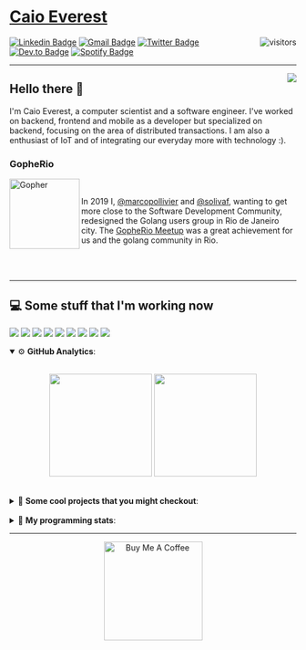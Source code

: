 # [Caio Everest](https://caioeverest.dev)

<img align="right" src="https://visitor-badge.glitch.me/badge?page_id=caioeverest.caioeverest" alt="visitors">

[![Linkedin Badge](https://img.shields.io/badge/-LinkedIn-blue?style=flat-square&logo=Linkedin&logoColor=white&link=https://www.linkedin.com/in/caioeverest/)](https://www.linkedin.com/in/caioeverest/)
[![Gmail Badge](https://img.shields.io/badge/-Gmail-c14438?style=flat-square&logo=Gmail&logoColor=white&link=mailto:mollivier.dev@gmail.com)](mailto:caioeverest.b@gmail.com/)
[![Twitter Badge](https://img.shields.io/badge/-Twitter-1DA1F2?style=flat-square&logo=Twitter&logoColor=white&link=https://twitter.com/caioeverest)](https://twitter.com/caioeverest)
[![Dev.to Badge](https://img.shields.io/badge/-Dev.to-363D44?style=flat-square&logo=Dev.to&logoColor=white&link=https://dev.to/caioeverest)](https://dev.to/caioeverest)
[![Spotify Badge](https://img.shields.io/badge/-Spotify-1ED760?style=flat-square&amp;labelColor=fff&amp;logo=Spotify&link=https://open.spotify.com/user/caio.everest)](https://open.spotify.com/user/caio.everest)

---
<img align="right" src="https://media3.giphy.com/media/Nx0rz3jtxtEre/200.gif"/>

## Hello there 🖖

<p>
    I'm Caio Everest, a computer scientist and a software engineer. I've worked on backend, frontend and mobile as a developer
    but specialized on backend, focusing on the area of distributed transactions. I am also a enthusiast of IoT and of integrating
    our everyday more with technology :).
</p>

### GopheRio

<img align="left" src="https://i.imgur.com/zmxMolD.png" alt="Gopher" width="123em">

<br>
<p>
    In 2019 I, <a href="https://github.com/marcopollivier">@marcopollivier</a> and <a href="https://github.com/solivaf">
    @solivaf</a>, wanting to get more close to the Software Development
    Community, redesigned the Golang users group in Rio de Janeiro city. The <a href="https://www.meetup.com/GopheRio">
    GopheRio Meetup</a> was a great achievement for us and the golang community in Rio.
</p>
<br><br>

---

## 💻 Some stuff that I'm working now

<a href=""><img src="https://img.shields.io/badge/-Go-00ADD8?style=flat-square&logo=go&logoColor=white"></a>
<a href=""><img src="https://img.shields.io/badge/-Rust-4f4f4f?style=flat-square&logo=rust&logoColor=white"></a>
<a href=""><img src="https://img.shields.io/badge/-Python-F7C400?style=flat-square&logo=python&logoColor=white"></a>
<a href=""><img src="https://img.shields.io/badge/-Ruby-980D02?style=flat-square&logo=ruby&logoColor=white"></a>
<a href=""><img src="http://img.shields.io/badge/-Java-007396?style=flat-square&logo=java&logoColor=white"></a>
<a href=""><img src="http://img.shields.io/badge/-Kotlin-7B6BDA?style=flat-square&logo=kotlin&logoColor=white"></a>
<a href=""><img src="http://img.shields.io/badge/-JavaScript-F7DF1E?style=flat-square&logo=JavaScript&logoColor=white"></a>
<a href=""><img src="http://img.shields.io/badge/-Terraform-623CE4?style=flat-square&logo=Terraform&logoColor=white"></a>
<a href=""><img src="http://img.shields.io/badge/-Ansible-171615?style=flat-square&logo=Ansible&logoColor=white"></a>

<details open>
    <summary>⚙ <b>GitHub Analytics</b>: </summary>
    <br>
    <p align="center">
        <img height="180em" src="https://github-readme-stats-eight-theta.vercel.app/api?username=caioeverest&show_icons=true&theme=tokyonight&include_all_commits=true&count_private=true"/>
        <img height="180em" src="https://github-readme-stats-eight-theta.vercel.app/api/top-langs/?username=caioeverest&layout=compact&langs_count=8&theme=tokyonight&include_all_commits=true&count_private=true"/>
    </p>
</details>

<br>

<details>
    <summary>🔨 <b>Some cool projects that you might checkout</b>: </summary>
    <div style="margin-left:3em">
        <li>🌠 <a href="https://github.com/caioeverest/supernova">Supernova</a> - Script that builds a development environment on linux machines</li>
        <li>⚙ <a href="https://github.com/caioeverest/gocfg">Gocfg</a> - A golang library that loads config structs from files with environment interpolation</li>
    </div>
</details>

<br>


<details>
 <summary>🤖 <b>My programming stats</b>: </summary>
<br>
<!--START_SECTION:waka-->
![Code Time](http://img.shields.io/badge/Code%20Time-3%2C115%20hrs%2037%20mins-blue)

**🐱 My GitHub Data** 

> 📦 80.5 kB Used in GitHub's Storage 
 > 
> 🏆 47 Contributions in the Year 2025
 > 
> 🚫 Not Opted to Hire
 > 
> 📜 42 Public Repositories 
 > 
> 🔑 8 Private Repositories 
 > 
**I'm an Early 🐤** 

```text
🌞 Morning                491 commits         ████░░░░░░░░░░░░░░░░░░░░░   17.48 % 
🌆 Daytime                1351 commits        ████████████░░░░░░░░░░░░░   48.10 % 
🌃 Evening                571 commits         █████░░░░░░░░░░░░░░░░░░░░   20.33 % 
🌙 Night                  396 commits         ████░░░░░░░░░░░░░░░░░░░░░   14.10 % 
```
📅 **I'm Most Productive on Wednesday** 

```text
Monday                   353 commits         ███░░░░░░░░░░░░░░░░░░░░░░   12.57 % 
Tuesday                  684 commits         ██████░░░░░░░░░░░░░░░░░░░   24.35 % 
Wednesday                735 commits         ███████░░░░░░░░░░░░░░░░░░   26.17 % 
Thursday                 226 commits         ██░░░░░░░░░░░░░░░░░░░░░░░   08.05 % 
Friday                   451 commits         ████░░░░░░░░░░░░░░░░░░░░░   16.06 % 
Saturday                 145 commits         █░░░░░░░░░░░░░░░░░░░░░░░░   05.16 % 
Sunday                   215 commits         ██░░░░░░░░░░░░░░░░░░░░░░░   07.65 % 
```


📊 **This Week I Spent My Time On** 

```text
💬 Programming Languages: 
Go                       14 hrs 14 mins      ████████████████░░░░░░░░░   63.97 % 
Lua                      1 hr 20 mins        ██░░░░░░░░░░░░░░░░░░░░░░░   06.03 % 
Markdown                 1 hr 13 mins        █░░░░░░░░░░░░░░░░░░░░░░░░   05.50 % 
C#                       1 hr 3 mins         █░░░░░░░░░░░░░░░░░░░░░░░░   04.72 % 
tmux                     51 mins             █░░░░░░░░░░░░░░░░░░░░░░░░   03.88 % 

🔥 Editors: 
Cursor                   14 hrs 16 mins      ████████████████░░░░░░░░░   64.11 % 
Neovim                   7 hrs 59 mins       █████████░░░░░░░░░░░░░░░░   35.89 % 

💻 Operating System: 
Linux                    22 hrs 16 mins      █████████████████████████   100.00 % 
```

**I Mostly Code in Go** 

```text
Go                       30 repos            ███████████░░░░░░░░░░░░░░   42.25 % 
Shell                    5 repos             ██░░░░░░░░░░░░░░░░░░░░░░░   07.04 % 
TypeScript               2 repos             █░░░░░░░░░░░░░░░░░░░░░░░░   02.82 % 
Nix                      1 repo              ░░░░░░░░░░░░░░░░░░░░░░░░░   01.41 % 
Lua                      1 repo              ░░░░░░░░░░░░░░░░░░░░░░░░░   01.41 % 
```




 Last Updated on 10/02/2025 02:06:03 UTC
<!--END_SECTION:waka-->
</details>

---

<p align="center">
    <a href="https://www.buymeacoffee.com/caioeverest" target="_blank">
        <img src="https://az743702.vo.msecnd.net/cdn/kofi3.png?v=a" alt="Buy Me A Coffee" width="173em">
    </a>
</p>
